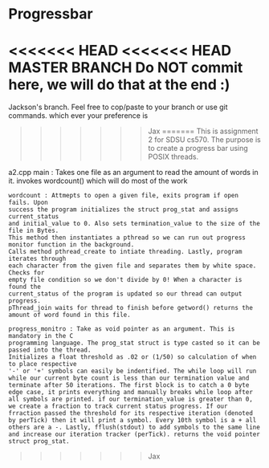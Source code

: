 # Progressbar

<<<<<<< HEAD
<<<<<<< HEAD
MASTER BRANCH
Do NOT commit here, we will do that at the end :)
=======
Jackson's branch. Feel free to cop/paste to your branch or use git commands. which ever your preference is
>>>>>>> Jax
=======
This is assignment 2 for SDSU cs570. The purpose is to create a progress bar
using POSIX threads.

a2.cpp
main : Takes one file as an argument to read the amount of words in it.
invokes wordcount() which will do most of the work

    wordcount : Attmepts to open a given file, exits program if open fails. Upon
    success the program initializes the struct prog_stat and assigns current_status
    and initial_value to 0. Also sets termination_value to the size of the file in Bytes.
    This method then instantiates a pthread so we can run out progress monitor function in the background.
    Calls method pthread_create to intiate threading. Lastly, program iterates through
    each character from the given file and separates them by white space. Checks for
    empty file condition so we don't divide by 0! When a character is found the
    current_status of the program is updated so our thread can output progress.
    pThread_join waits for thread to finish before getword() returns the
    amount of word found in this file.

    progress_monitro : Take as void pointer as an argument. This is mandatory in the C
    programming language. The prog_stat struct is type casted so it can be passed into the thread.
    Initializes a float threshold as .02 or (1/50) so calculation of when to place respective
    '-' or '+' symbols can easily be indentified. The while loop will run while our current byte count is less than our termination value and terminate after 50 iterations. The first block is to catch a 0 byte edge case, it prints everything and manually breaks while loop after all symbols are printed. if our termination_value is greater than 0, we create a fraction to track current status progress. If our frraction passed the threshold for its respective iteration (denoted by perTick) then it will print a symbol. Every 10th symbol is a + all others are a -. Lastly, fflush(stdout) to add symbols to the same line and increase our iteration tracker (perTick). returns the void pointer struct prog_stat.
>>>>>>> Jax
